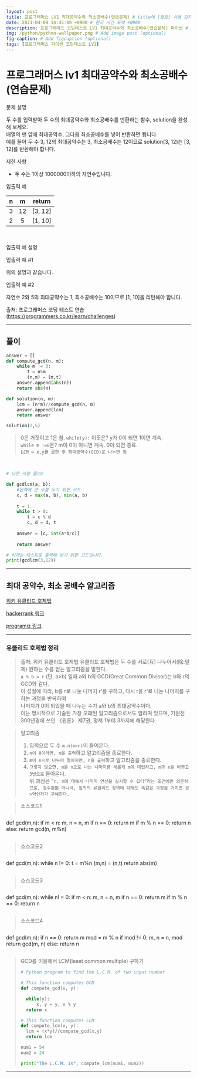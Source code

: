 ```yaml
---
layout: post
title: 프로그래머스 LV1 최대공약수와 최소공배수(연습문제) # title에 [괄호] 사용 금지
date: 2021-04-09 14:45:00 +0900 # 한국 시간 포맷 +0900
description: 프로그래머스 코딩테스트 LV1 최대공약수와 최소공배수(연습문제) 파이썬 # Add post description (optional)
img: /python/python-wallpaper.png # Add image post (optional)
fig-caption: # Add figcaption (optional)
tags: [프로그래머스 파이썬 코딩테스트 LV1]
---
```


# 프로그래머스 lv1 최대공약수와 최소공배수(연습문제)

문제 설명<br>

두 수를 입력받아 두 수의 최대공약수와 최소공배수를 반환하는 함수, solution을 완성해 보세요. <br>
배열의 맨 앞에 최대공약수, 그다음 최소공배수를 넣어 반환하면 됩니다. <br>
예를 들어 두 수 3, 12의 최대공약수는 3, 최소공배수는 12이므로 solution(3, 12)는 [3, 12]를 반환해야 합니다.<br>


제한 사항<br>

- 두 수는 1이상 1000000이하의 자연수입니다.<br>


입출력 예

|n|m|return|
|:---:|:---:|:---:|
|3|12|[3, 12]|
|2|5|[1, 10]|

<br>

입출력 예 설명<br>



입출력 예 #1<br>

위의 설명과 같습니다.<br>

입출력 예 #2<br>

자연수 2와 5의 최대공약수는 1, 최소공배수는 10이므로 [1, 10]을 리턴해야 합니다.<br>


출처: 프로그래머스 코딩 테스트 연습 (https://programmers.co.kr/learn/challenges)

---

## 풀이

```python
answer = []
def compute_gcd(n, m):
    while m != 0:
        t = n%m
        (n,m) = (m,t)
    answer.append(abs(n))
    return abs(n)

def solution(n, m):
    lcm = (n*m)//compute_gcd(n, m)
    answer.append(lcm)
    return answer

solution(2,5)
```
>0은 거짓이고 1은 참. `while(y):` 이뜻은? y가 0이 되면 1이면 계속.<br>
`while m !=0`은? m이 0이 아니면 계속. 0이 되면 종료.<br>
`LCM = x,y를 곱한 후 최대공약수(GCD)로 나누면 됨`<br>

<br>

```python
# 다른 사람 풀이2

def gcdlcm(a, b):
    #왼쪽에 큰 수를 두기 위한 코드
    c, d = max(a, b), min(a, b)
    
    t = 1
    while t > 0:
        t = c % d
        c, d = d, t
        
    answer = [c, int(a*b/c)]
    
    return answer

# 아래는 테스트로 출력해 보기 위한 코드입니다.
print(gcdlcm(3,12))
```
---
## 최대 공약수, 최소 공배수 알고리즘

[위키 유클리드 호제법](https://ko.wikipedia.org/wiki/%EC%9C%A0%ED%81%B4%EB%A6%AC%EB%93%9C_%ED%98%B8%EC%A0%9C%EB%B2%95)

[hackerrank 링크](https://www.hackerrank.com/challenges/between-two-sets/problem)

[programiz 링크](https://www.programiz.com/python-programming/examples/lcm)

---

### 유클리드 호제법 정리


>출처: 위키 유클리드 호제법
>유클리드 호제법은 두 수를 서로(互) 나누어서(除:덜 제) 원하는 수를 얻는 알고리즘을 말한다.<br>
`a % b = r` (단, a>b) 일때 a와 b의 GCD(Great Common Divisor)는  b와 r의 GCD와 같다.<br>
이 성질에 따라, b를 r로 나눈 나머지 r'를 구하고, 다시 r을 r'로 나눈 나머지를 구하는 과정을 반복하여 <br>
나머지가 0이 되었을 때 나누는 수가 a와 b의 최대공약수이다. <br>
이는 명시적으로 기술된 가장 오래된 알고리즘으로서도 알려져 있으며, 기원전 300년경에 쓰인 《원론》 제7권, 명제 1부터 3까지에 해당한다.<br>


>알고리즘<br>
>1. 입력으로 두 수 `m,n(m>n)`이 들어온다.
>2. `n이 0이라면, m을 출력`하고 알고리즘을 종료한다.
>3. `m이 n으로 나누어 떨어지면, n을 출력`하고 알고리즘을 종료한다.
>4. `그렇지 않으면, m을 n으로 나눈 나머지를 새롭게 m에 대입하고, m과 n을 바꾸고 3번으로` 돌아온다.<br>
>위 과정은 `“n, m에 대해서 나머지 연산을 실시할 수 있다”라는 조건에만 의존하므로, 정수환뿐 아니라, 임의의 유클리드 정역에 대해도 똑같은 과정을 거치면 공>약인자가 구해진다.`

>소스코드1
>```python
def gcd(m,n):
	if m < n:
		m, n = n, m
	if n == 0:
		return m
    if m % n == 0:
		return n
	else:
		return gcd(n, m%n)
>```

>소스코드2
>```python
def gcd(m,n):
    while n != 0:
       t = m%n
      (m,n) = (n,t)
    return abs(m)
>```

>소스코드3
>```python
def gcd(m,n):
    while n! = 0:
	    if m < n:
		    m, n = n, m
	    if n == 0:
		    return m
	    if m % n == 0:
		    return n
>```

>소스코드4
>```python
def gcd(m,n):
    if n == 0:
        return m
    mod = m % n
    if mod != 0:
        m, n = n, mod
        return gcd(m, n)
    else:
        return n
>```

>GCD를 이용해서 LCM(least common multiple) 구하기
>```python
># Python program to find the L.C.M. of two input number
>
># This function computes GCD 
>def compute_gcd(x, y):
>
>   while(y):
>       x, y = y, x % y
>   return x
>
># This function computes LCM
>def compute_lcm(x, y):
>   lcm = (x*y)//compute_gcd(x,y)
>   return lcm
>
>num1 = 54
>num2 = 24 
>
>print("The L.C.M. is", compute_lcm(num1, num2))
>```

---